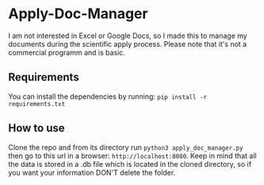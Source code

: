 # Apply-Doc-Manager

I am not interested in Excel or Google Docs, so I made this to manage my documents during the scientific apply process. Please note that it's not a commercial programm and is basic.

## Requirements
You can install the dependencies by running:  `pip install -r requirements.txt`

## How to use
Clone the repo and from its directory run `python3 apply_doc_manager.py` then go to this url in a browser: `http://localhost:8080`. Keep in mind that all the data is stored in a .db file which is located in the cloned directory, so if you want your information DON'T delete the folder.
